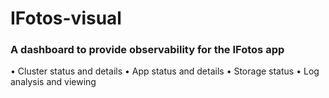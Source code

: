 # IFotos-visual
### A dashboard to provide observability for the IFotos app

• Cluster status and details
• App status and details
• Storage status
• Log analysis and viewing
 
